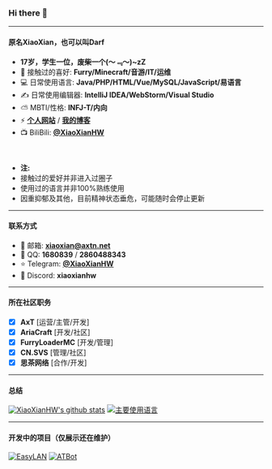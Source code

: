 ### Hi there 👋

---

#### 原名XiaoXian，也可以叫Darf
- **17岁，学生一位，废柴一个(～﹃～)~zZ**
- 🍕 接触过的喜好: **Furry/Minecraft/音游/IT/运维**
- 💻 日常使用语言: **Java/PHP/HTML/Vue/MySQL/JavaScript/易语言**
- ✍️ 日常使用编辑器: **IntelliJ IDEA/WebStorm/Visual Studio**
- ⛅ MBTI/性格: **INFJ-T/内向**
- ⚡ <a href="https://xiaoxian.org" target="_blank">**个人网站**</a> / <a href="https://by.xiaoxian.org" target="_blank">**我的博客**</a>
- 📺 BiliBili: <a href="https://space.bilibili.com/414947108" target="_blank">**@XiaoXianHW**</a>
<br>

- **注:**
- 接触过的爱好并非进入过圈子
- 使用过的语言并非100%熟练使用
- 因重抑郁及其他，目前精神状态垂危，可能随时会停止更新

---

#### 联系方式
- 📧 邮箱: **xiaoxian@axtn.net**
- 🐧 QQ: **1680839** / **2860488343**
- ⭐ Telegram: <a href="https://t.me/XiaoXianHW" target="_blank">**@XiaoXianHW**</a>
- 🧊 Discord: **xiaoxianhw**

---

#### 所在社区职务
- [x] **AxT** [运营/主管/开发]
- [x] **AriaCraft** [开发/社区]
- [x] **FurryLoaderMC** [开发/管理]
- [x] **CN.SVS** [管理/社区]
- [x] **思茶网络** [合作/开发]

---

#### 总结
[![XiaoXianHW's github stats](https://github-readme-stats-git-masterorgs-github-readme-stats-team.vercel.app/api?username=xiaoxianhw&include_orgs=true&hide_title=false&hide_border=true&show_icons=true&include_all_commits=true&bg_color=000000&theme=github_dark&locale=cn)](https://github-readme-stats-git-masterorgs-github-readme-stats-team.vercel.app/api?username=xiaoxianhw&include_orgs=true&hide_title=false&hide_border=true&show_icons=true&include_all_commits=true&bg_color=000000&theme=github_dark&locale=cn)
[![主要使用语言](https://github-readme-stats.vercel.app/api/top-langs/?username=xiaoxianhw&hide_title=false&hide=c&hide_border=true&layout=compact&bg_color=000000&theme=github_dark&locale=cn)](https://github-readme-stats.vercel.app/api/top-langs/?username=xiaoxianhw&hide_title=false&hide=c&hide_border=true&layout=compact&bg_color=000000&theme=github_dark&locale=cn)

---

#### 开发中的项目（仅展示还在维护）
[![EasyLAN](https://github-readme-stats.vercel.app/api/pin/?username=xiaoxianhw&repo=easylan)](https://github.com/XiaoXianHW/EasyLAN)
[![ATBot](https://github-readme-stats.vercel.app/api/pin/?username=axt-team&repo=atbot)](https://github.com/AxT-Team/ATBot)
